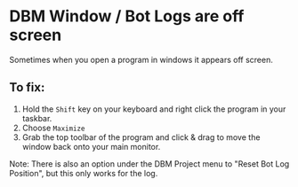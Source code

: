 # DBM Window / Bot Logs are off screen 
Sometimes when you open a program in windows it appears off screen. 

## To fix:
1. Hold the `Shift` key on your keyboard and right click the program in your taskbar. 
2. Choose `Maximize`
3. Grab the top toolbar of the program and click & drag to move the window back onto your main monitor. 

Note: There is also an option under the DBM Project menu to "Reset Bot Log Position", but this only works for the log.
